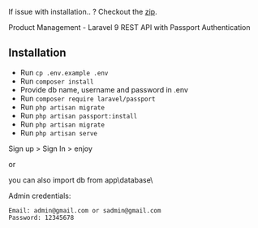 If issue with installation.. ? Checkout the <a href="https://drive.google.com/drive/folders/1a1OfIkd0_mjj0yQYuU0HI-f6qjGHrr26?usp=sharing">zip</a>. 

Product Management - 
Laravel 9 REST API with Passport Authentication


## Installation

- Run ```cp .env.example .env```
- Run ```composer install```
- Provide db name, username and password in .env
- Run ```composer require laravel/passport```
- Run ```php artisan migrate```
- Run ```php artisan passport:install```
- Run ```php artisan migrate```
- Run ```php artisan serve```

Sign up > Sign In > enjoy

or 

you can also import db from app\database\

Admin credentials:

```
Email: admin@gmail.com or sadmin@gmail.com
Password: 12345678
```
